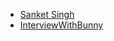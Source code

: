 - [Sanket Singh](https://www.youtube.com/watch?v=BDGnhgYca8s&ab_channel=HelloInterview-SWEInterviewPreparation)
- [InterviewWithBunny](https://www.youtube.com/watch?v=hLvB2haod5w&ab_channel=InterviewWithBunny)
